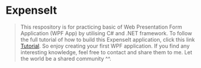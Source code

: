 # ExpenseIt
> This respository is for practicing basic of Web Presentation Form Application (WPF App) by utilising C# and .NET framework.
> To follow the full tutorial of how to build this ExpenseIt application, click this link [Tutorial](https://learn.microsoft.com/en-us/dotnet/desktop/wpf/getting-started/walkthrough-my-first-wpf-desktop-application?view=netframeworkdesktop-4.8).
> So enjoy creating your first WPF application. If you find any interesting knowledge, feel free to contact and share them to me.
> Let the world be a shared community ^^.
